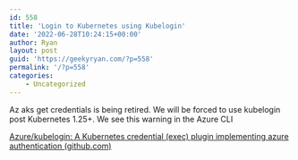 ```yaml
---
id: 558
title: 'Login to Kubernetes using Kubelogin'
date: '2022-06-28T10:24:15+00:00'
author: Ryan
layout: post
guid: 'https://geekyryan.com/?p=558'
permalink: '/?p=558'
categories:
    - Uncategorized
---
```


Az aks get credentials is being retired. We will be forced to use kubelogin post Kubernetes 1.25+. We see this warning in the Azure CLI

[Azure/kubelogin: A Kubernetes credential (exec) plugin implementing azure authentication (github.com)](https://github.com/Azure/kubelogin)